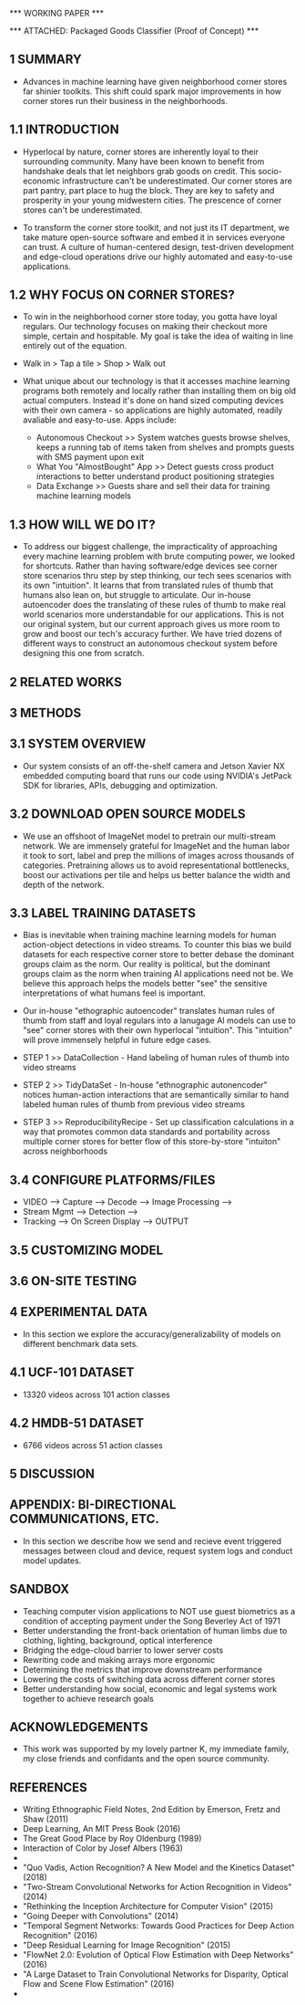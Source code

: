 *** WORKING PAPER ***

*** ATTACHED:  Packaged Goods Classifier (Proof of Concept) ***

## 1 SUMMARY

* Advances in machine learning have given neighborhood corner stores far shinier toolkits.  This shift could spark major improvements in how corner stores run their business in the neighborhoods.  

## 1.1 INTRODUCTION

* Hyperlocal by nature, corner stores are inherently loyal to their surrounding community. Many have been known to benefit from handshake deals that let neighbors grab goods on credit. This socio-economic infrastructure can't be underestimated. Our corner stores are part pantry, part place to hug the block. They are key to safety and prosperity in your young midwestern cities.  The prescence of corner stores can't be underestimated.  

* To transform the corner store toolkit, and not just its IT department, we take mature open-source software and embed it in services everyone can trust. A culture of human-centered design, test-driven development and edge-cloud operations drive our highly automated and easy-to-use applications.

## 1.2 WHY FOCUS ON CORNER STORES? 

* To win in the neighborhood corner store today, you gotta have loyal regulars.  Our technology focuses on making their checkout more simple, certain and hospitable.  My goal is take the idea of waiting in line entirely out of the equation. 
* Walk in > Tap a tile > Shop > Walk out

* What unique about our technology is that it accesses machine learning programs both remotely and locally rather than installing them on big old actual computers.  Instead it's done on hand sized computing devices with their own camera - so applications are highly automated, readily avaliable and easy-to-use.  Apps include: 
	* Autonomous Checkout >> System watches guests browse shelves, keeps a running tab of items taken from shelves and prompts guests with SMS payment upon exit
	* What You "AlmostBought" App >> Detect guests cross product interactions to better understand product positioning strategies 
	* Data Exchange >> Guests share and sell their data for training machine learning models

## 1.3 HOW WILL WE DO IT?

* To address our biggest challenge, the impracticality of approaching every machine learning problem with brute computing power, we looked for shortcuts. Rather than having software/edge devices see corner store scenarios thru step by step thinking, our tech sees scenarios with its own "intuition".  It learns that from translated rules of thumb that humans also lean on, but struggle to articulate. Our in-house autoencoder does the translating of these rules of thumb to make real world scenarios more understandable for our applications.  This is not our original system, but our current approach gives us more room to grow and boost our tech's accuracy further. We have tried dozens of different ways to construct an autonomous checkout system before designing this one from scratch.  
	
## 2 RELATED WORKS

## 3 METHODS


## 3.1 SYSTEM OVERVIEW

* Our system consists of an off-the-shelf camera and Jetson Xavier NX embedded computing board that runs our code using NVIDIA's JetPack SDK for libraries, APIs, debugging and optimization.


## 3.2 DOWNLOAD OPEN SOURCE MODELS

* We use an offshoot of ImageNet model to pretrain our multi-stream network. We are immensely grateful for ImageNet and the human labor it took to sort, label and prep the millions of images across thousands of  categories. Pretraining allows us to avoid representational bottlenecks, boost our activations per tile and helps us better balance the width and depth of the network.

## 3.3 LABEL TRAINING DATASETS

* Bias is inevitable when training machine learning models for human action-object detections in video streams. To counter this bias we build datasets for each respective corner store to better debase the dominant groups claim as the norm. Our reality is political, but the dominant groups claim as the norm when training AI applications need not be. We believe this approach helps the models better "see" the sensitive interpretations of what humans feel is important.  
* Our in-house "ethographic autoencoder" translates human rules of thumb from staff and loyal regulars into a lanugage AI models can use to "see" corner stores with their own hyperlocal "intuition".  This "intuition" will prove immensely helpful in future edge cases.

* STEP 1 >> DataCollection - Hand labeling of human rules of thumb into video streams
* STEP 2 >> TidyDataSet - In-house "ethnographic autonencoder" notices human-action interactions that are semantically similar to hand labeled human rules of thumb from previous video streams
* STEP 3 >> ReproducibilityRecipe - Set up classification calculations in a way that promotes common data standards and portability across multiple corner stores for better flow of this store-by-store "intuiton" across neighborhoods

## 3.4 CONFIGURE PLATFORMS/FILES

* VIDEO --> Capture --> Decode --> Image Processing --> 
* Stream Mgmt --> Detection --> 
* Tracking --> On Screen Display --> OUTPUT 

## 3.5 CUSTOMIZING MODEL

## 3.6 ON-SITE TESTING

## 4 EXPERIMENTAL DATA

* In this section we explore the accuracy/generalizability of models on different benchmark data sets.

## 4.1 UCF-101 DATASET

* 13320 videos across 101 action classes

## 4.2 HMDB-51 DATASET

* 6766 videos across 51 action classes

## 5 DISCUSSION

## APPENDIX: BI-DIRECTIONAL COMMUNICATIONS, ETC.

* In this section we describe how we send and recieve event triggered messages between cloud and device, request system logs and conduct model updates.

## SANDBOX

* Teaching computer vision applications to NOT use guest biometrics as a condition of accepting payment under the Song Beverley Act of 1971
* Better understanding the front-back orientation of human limbs due to clothing, lighting, background, optical interference
* Bridging the edge-cloud barrier to lower server costs 
* Rewriting code and making arrays more ergonomic
* Determining the metrics that improve downstream performance
* Lowering the costs of switching data across different corner stores
* Better understanding how social, economic and legal systems work together to achieve research goals 

## ACKNOWLEDGEMENTS

* This work was supported by my lovely partner K, my immediate family, my close friends and confidants and the open source community. 

## REFERENCES

* Writing Ethnographic Field Notes, 2nd Edition by Emerson, Fretz and Shaw (2011)
* Deep Learning, An MIT Press Book (2016)
* The Great Good Place by Roy Oldenburg (1989)
* Interaction of Color by Josef Albers (1963)
*
* "Quo Vadis, Action Recognition? A New Model and the Kinetics Dataset" (2018)
* "Two-Stream Convolutional Networks for Action Recognition in Videos" (2014)
* "Rethinking the Inception Architecture for Computer Vision" (2015)
* "Going Deeper with Convolutions" (2014)
* "Temporal Segment Networks: Towards Good Practices for Deep Action Recognition" (2016)
* "Deep Residual Learning for Image Recognition" (2015)
* "FlowNet 2.0: Evolution of Optical Flow Estimation with Deep Networks" (2016)
* "A Large Dataset to Train Convolutional Networks for Disparity, Optical Flow and Scene Flow Estimation" (2016)
*


